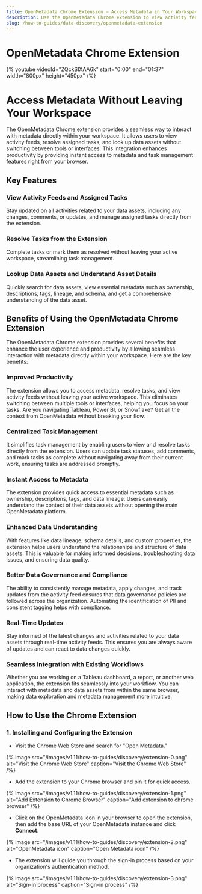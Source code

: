 ```yaml
---
title: OpenMetadata Chrome Extension – Access Metadata in Your Workspace
description: Use the OpenMetadata Chrome extension to view activity feeds, resolve tasks, and search data assets without leaving your browser workspace.
slug: /how-to-guides/data-discovery/openmetadata-extension
---
```


# OpenMetadata Chrome Extension

{% youtube videoId="ZQckSIXAA6k" start="0:00" end="01:37" width="800px" height="450px" /%}

# Access Metadata Without Leaving Your Workspace

The OpenMetadata Chrome extension provides a seamless way to interact with metadata directly within your workspace. It allows users to view activity feeds, resolve assigned tasks, and look up data assets without switching between tools or interfaces. This integration enhances productivity by providing instant access to metadata and task management features right from your browser.

## Key Features

### View Activity Feeds and Assigned Tasks
Stay updated on all activities related to your data assets, including any changes, comments, or updates, and manage assigned tasks directly from the extension.

### Resolve Tasks from the Extension
Complete tasks or mark them as resolved without leaving your active workspace, streamlining task management.

### Lookup Data Assets and Understand Asset Details
Quickly search for data assets, view essential metadata such as ownership, descriptions, tags, lineage, and schema, and get a comprehensive understanding of the data asset.

## Benefits of Using the OpenMetadata Chrome Extension

The OpenMetadata Chrome extension provides several benefits that enhance the user experience and productivity by allowing seamless interaction with metadata directly within your workspace. Here are the key benefits:

### Improved Productivity
The extension allows you to access metadata, resolve tasks, and view activity feeds without leaving your active workspace. This eliminates switching between multiple tools or interfaces, helping you focus on your tasks. Are you navigating Tableau, Power BI, or Snowflake? Get all the context from OpenMetadata without breaking your flow.

### Centralized Task Management
It simplifies task management by enabling users to view and resolve tasks directly from the extension. Users can update task statuses, add comments, and mark tasks as complete without navigating away from their current work, ensuring tasks are addressed promptly.

### Instant Access to Metadata
The extension provides quick access to essential metadata such as ownership, descriptions, tags, and data lineage. Users can easily understand the context of their data assets without opening the main OpenMetadata platform.

### Enhanced Data Understanding
With features like data lineage, schema details, and custom properties, the extension helps users understand the relationships and structure of data assets. This is valuable for making informed decisions, troubleshooting data issues, and ensuring data quality.

### Better Data Governance and Compliance
The ability to consistently manage metadata, apply changes, and track updates from the activity feed ensures that data governance policies are followed across the organization. Automating the identification of PII and consistent tagging helps with compliance.

### Real-Time Updates
Stay informed of the latest changes and activities related to your data assets through real-time activity feeds. This ensures you are always aware of updates and can react to data changes quickly.

### Seamless Integration with Existing Workflows
Whether you are working on a Tableau dashboard, a report, or another web application, the extension fits seamlessly into your workflow. You can interact with metadata and data assets from within the same browser, making data exploration and metadata management more intuitive.

## How to Use the Chrome Extension

### 1. Installing and Configuring the Extension

- Visit the Chrome Web Store and search for "Open Metadata."

{% image
src="/images/v1.11/how-to-guides/discovery/extension-0.png"
alt="Visit the Chrome Web Store"
caption="Visit the Chrome Web Store"
/%}

- Add the extension to your Chrome browser and pin it for quick access.

{% image
src="/images/v1.11/how-to-guides/discovery/extension-1.png"
alt="Add Extension to Chrome Browser"
caption="Add extension to chrome browser"
/%}

- Click on the OpenMetadata icon in your browser to open the extension, then add the base URL of your OpenMetadata instance and click **Connect**.

{% image
src="/images/v1.11/how-to-guides/discovery/extension-2.png"
alt="OpenMetadata icon"
caption="Open Metadata icon"
/%}

- The extension will guide you through the sign-in process based on your organization's authentication method.

{% image
src="/images/v1.11/how-to-guides/discovery/extension-3.png"
alt="Sign-in process"
caption="Sign-in process"
/%}

